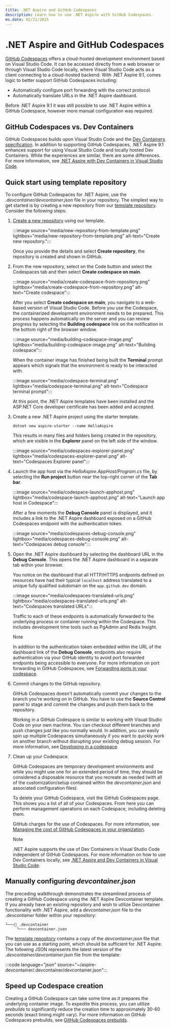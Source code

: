 ```yaml
---
title: .NET Aspire and GitHub Codespaces
description: Learn how to use .NET Aspire with GitHub Codespaces.
ms.date: 02/21/2025
---
```


# .NET Aspire and GitHub Codespaces

[GitHub Codespaces](https://github.com/features/codespaces) offers a cloud-hosted development environment based on Visual Studio Code. It can be accessed directly from a web browser or through Visual Studio Code locally, where Visual Studio Code acts as a client connecting to a cloud-hosted backend. With .NET Aspire 9.1, comes logic to better support GitHub Codespaces including:

- Automatically configure port forwarding with the correct protocol.
- Automatically translate URLs in the .NET Aspire dashboard.

Before .NET Aspire 9.1 it was still possible to use .NET Aspire within a GitHub Codespace, however more manual configuration was required.

## GitHub Codespaces vs. Dev Containers

GitHub Codespaces builds upon Visual Studio Code and the [Dev Containers specification](https://containers.dev/implementors/spec/). In addition to supporting GitHub Codespaces, .NET Aspire 9.1 enhances support for using Visual Studio Code and locally hosted Dev Containers. While the experiences are similar, there are some differences. For more information, see [.NET Aspire with Dev Containers in Visual Studio Code](dev-ontainers.md).

## Quick start using template repository

To configure GitHub Codespaces for .NET Aspire, use the _.devcontainer/devcontainer.json_ file in your repository. The simplest way to get started is by creating a new repository from our [template repository](https://github.com/dotnet/aspire-devcontainer). Consider the following steps:

1. [Create a new repository](https://github.com/new?template_name=aspire-devcontainer&template_owner=dotnet) using our template.

    :::image source="media/new-repository-from-template.png" lightbox="media/new-repository-from-template.png" alt-text="Create new repository.":::

    Once you provide the details and select **Create repository**, the repository is created and shown in GitHub.

1. From the new repository, select on the Code button and select the Codespaces tab and then select **Create codespace on main**.

    :::image source="media/create-codespace-from-repository.png" lightbox="media/create-codespace-from-repository.png" alt-text="Create codespace":::

    After you select **Create codespace on main**, you navigate to a web-based version of Visual Studio Code. Before you use the Codespace, the containerized development environment needs to be prepared. This process happens automatically on the server and you can review progress by selecting the **Building codespace** link on the notification in the bottom right of the browser window.

    :::image source="media/building-codespace-image.png" lightbox="media/building-codespace-image.png" alt-text="Building codespace":::

    When the container image has finished being built the **Terminal** prompt appears which signals that the environment is ready to be interacted with.

    :::image source="media/codespace-terminal.png" lightbox="media/codespace-terminal.png" alt-text="Codespace terminal prompt":::

    At this point, the .NET Aspire templates have been installed and the ASP.NET Core developer certificate has been added and accepted.

1. Create a new .NET Aspire project using the starter template.

    ```dotnetcli
    dotnet new aspire-starter --name HelloAspire
    ```

    This results in many files and folders being created in the repository, which are visible in the **Explorer** panel on the left side of the window.

    :::image source="media/codespaces-explorer-panel.png" lightbox="media/codespaces-explorer-panel.png" alt-text="Codespaces Explorer panel":::

1. Launch the app host via the _HelloAspire.AppHost/Program.cs_ file, by selecting the **Run project** button near the top-right corner of the **Tab bar**.

    :::image source="media/codespace-launch-apphost.png" lightbox="media/codespace-launch-apphost.png" alt-text="Launch app host in Codespace":::

    After a few moments the **Debug Console** panel is displayed, and it includes a link to the .NET Aspire dashboard exposed on a GitHub Codespaces endpoint with the authentication token.

    :::image source="media/codespaces-debug-console.png" lightbox="media/codespaces-debug-console.png" alt-text="Codespaces debug console":::

1. Open the .NET Aspire dashboard by selecting the dashboard URL in the **Debug Console**. This opens the .NET Aspire dashboard in a separate tab within your browser.

    You notice on the dashboard that all HTTP/HTTPS endpoints defined on resources have had their typical `localhost` address translated to a unique fully qualified subdomain on the `app.github.dev` domain.

    :::image source="media/codespaces-translated-urls.png" lightbox="media/codespaces-translated-urls.png" alt-text="Codespaces translated URLs":::

    Traffic to each of these endpoints is automatically forwarded to the underlying process or container running within the Codespace. This includes development time tools such as PgAdmin and Redis Insight.

    > [!NOTE]
    > In addition to the authentication token embedded within the URL of the dashboard link of the **Debug Console**, endpoints also require authentication via your GitHub identity to avoid port forwarded endpoints being accessible to everyone. For more information on port forwarding in GitHub Codespaces, see [Forwarding ports in your codespace](https://docs.github.com/codespaces/developing-in-a-codespace/forwarding-ports-in-your-codespace?tool=webui).

1. Commit changes to the GitHub repository.

    GitHub Codespaces doesn't automatically commit your changes to the branch you're working on in GitHub. You have to use the **Source Control** panel to stage and commit the changes and push them back to the repository.

    Working in a GitHub Codespace is similar to working with Visual Studio Code on your own machine. You can checkout different branches and push changes just like you normally would. In addition, you can easily spin up multiple Codespaces simultaneously if you want to quickly work on another branch without disrupting your existing debug session. For more information, see [Developing in a codespace](https://docs.github.com/codespaces/developing-in-a-codespace/developing-in-a-codespace?tool=webui).

1. Clean up your Codespace.

    GitHub Codespaces are temporary development environments and while you might use one for an extended period of time, they should be considered a disposable resource that you recreate as needed (with all of the customization/setup contained within the _devcontainer.json_ and associated configuration files).

    To delete your GitHub Codespace, visit the GitHub Codespaces page. This shows you a list of all of your Codespaces. From here you can perform management operations on each Codespace, including deleting them.

    GitHub charges for the use of Codespaces. For more information, see [Managing the cost of GitHub Codespaces in your organization](https://docs.github.com/codespaces/managing-codespaces-for-your-organization/choosing-who-owns-and-pays-for-codespaces-in-your-organization).

    > [!NOTE]
    > .NET Aspire supports the use of Dev Containers in Visual Studio Code independent of GitHub Codespaces. For more information on how to use Dev Containers locally, see [.NET Aspire and Dev Containers in Visual Studio Code](dev-containers.md).

## Manually configuring _devcontainer.json_

The preceding walkthrough demonstrates the streamlined process of creating a GitHub Codespace using the .NET Aspire Devcontainer template. If you already have an existing repository and wish to utilize Devcontainer functionality with .NET Aspire, add a _devcontainer.json_ file to the _.devcontainer_ folder within your repository:

```Directory
└───📂 .devcontainer
     └─── devcontainer.json
```

The [template repository](https://github.com/dotnet/aspire-devcontainer) contains a copy of the _devcontainer.json_ file that you can use as a starting point, which should be sufficient for .NET Aspire. The following JSON represents the latest version of the _.devcontainer/devcontainer.json_ file from the template:

:::code language="json" source="~/aspire-devcontainer/.devcontainer/devcontainer.json":::

## Speed up Codespace creation

Creating a GitHub Codespace can take some time as it prepares the underlying container image. To expedite this process, you can utilize _prebuilds_ to significantly reduce the creation time to approximately 30-60 seconds (exact timing might vary). For more information on GitHub Codespaces prebuilds, see [GitHub Codespaces prebuilds](https://docs.github.com/codespaces/prebuilding-your-codespaces/about-github-codespaces-prebuilds).
